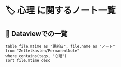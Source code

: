 # 🏷️ 心理 に関するノート一覧

## 🔎 Dataviewでの一覧

```dataview
table file.mtime as "更新日", file.name as "ノート"
from "Zettelkasten/PermanentNote"
where contains(tags, "心理")
sort file.mtime desc
``` 